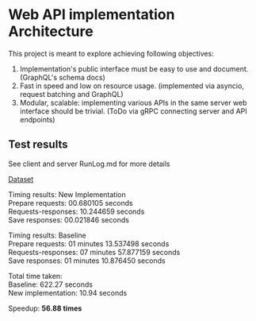 # Web API implementation Architecture

This project is meant to explore achieving following objectives:

1. Implementation's public interface must be easy to use and document. (GraphQL's schema docs)
2. Fast in speed and low on resource usage. (implemented via asyncio, request batching and GraphQL)
3. Modular, scalable: implementing various APIs in the same server web interface should be trivial. (ToDo via gRPC connecting server and API endpoints)

## Test results

See client and server RunLog.md for more details

[Dataset](https://archive.ics.uci.edu/ml/datasets/default+of+credit+card+clients)

Timing results: New Implementation\
Prepare requests: 00.680105 seconds\
Requests-responses: 10.244659 seconds\
Save responses: 00.021846 seconds

Timing results: Baseline\
Prepare requests: 01 minutes 13.537498 seconds\
Requests-responses: 07 minutes 57.877159 seconds\
Save responses: 01 minutes 10.876450 seconds

Total time taken:\
Baseline: 622.27 seconds\
New implementation: 10.94 seconds

Speedup: __56.88 times__